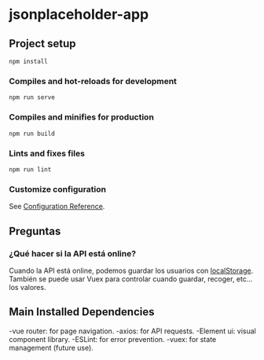 # jsonplaceholder-app

## Project setup
```
npm install
```

### Compiles and hot-reloads for development
```
npm run serve
```

### Compiles and minifies for production
```
npm run build
```

### Lints and fixes files
```
npm run lint
```

### Customize configuration
See [Configuration Reference](https://cli.vuejs.org/config/).

## Preguntas

### ¿Qué hacer si la API está online?

Cuando la API está online, podemos guardar los usuarios con [localStorage](https://developer.mozilla.org/en-US/docs/Web/API/Window/localStorage). También se puede usar Vuex para controlar cuando guardar, recoger, etc... los valores.

## Main Installed Dependencies

-vue router: for page navigation.
-axios: for API requests.
-Element ui: visual component library.
-ESLint: for error prevention.
-vuex: for state management (future use).